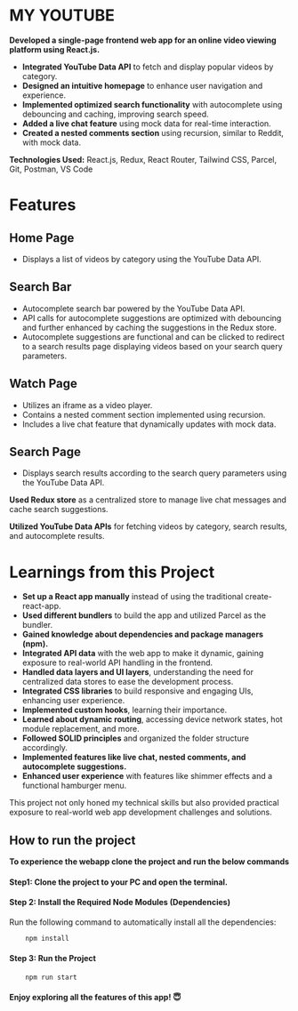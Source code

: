 # MY YOUTUBE

**Developed a single-page frontend web app for an online video viewing platform using React.js.**

- **Integrated YouTube Data API** to fetch and display popular videos by category.
- **Designed an intuitive homepage** to enhance user navigation and experience.
- **Implemented optimized search functionality** with autocomplete using debouncing and caching, improving search speed.
- **Added a live chat feature** using mock data for real-time interaction.
- **Created a nested comments section** using recursion, similar to Reddit, with mock data.

**Technologies Used:** React.js, Redux, React Router, Tailwind CSS, Parcel, Git, Postman, VS Code

# Features

## Home Page
- Displays a list of videos by category using the YouTube Data API.

## Search Bar
- Autocomplete search bar powered by the YouTube Data API.
- API calls for autocomplete suggestions are optimized with debouncing and further enhanced by caching the suggestions in the Redux store.
- Autocomplete suggestions are functional and can be clicked to redirect to a search results page displaying videos based on your search query parameters.

## Watch Page
- Utilizes an iframe as a video player.
- Contains a nested comment section implemented using recursion.
- Includes a live chat feature that dynamically updates with mock data.

## Search Page
- Displays search results according to the search query parameters using the YouTube Data API.

**Used Redux store** as a centralized store to manage live chat messages and cache search suggestions.

**Utilized YouTube Data APIs** for fetching videos by category, search results, and autocomplete results.

# Learnings from this Project

- **Set up a React app manually** instead of using the traditional create-react-app.
- **Used different bundlers** to build the app and utilized Parcel as the bundler.
- **Gained knowledge about dependencies and package managers (npm).**
- **Integrated API data** with the web app to make it dynamic, gaining exposure to real-world API handling in the frontend.
- **Handled data layers and UI layers**, understanding the need for centralized data stores to ease the development process.
- **Integrated CSS libraries** to build responsive and engaging UIs, enhancing user experience.
- **Implemented custom hooks**, learning their importance.
- **Learned about dynamic routing**, accessing device network states, hot module replacement, and more.
- **Followed SOLID principles** and organized the folder structure accordingly.
- **Implemented features like live chat, nested comments, and autocomplete suggestions.**
- **Enhanced user experience** with features like shimmer effects and a functional hamburger menu.

This project not only honed my technical skills but also provided practical exposure to real-world web app development challenges and solutions.


## How to run the project
**To experience the webapp clone the project and run the below commands**

#### Step1: Clone the project to your PC and open the terminal.


####  Step 2: Install the Required Node Modules (Dependencies)

Run the following command to automatically install all the dependencies:
```bash
    npm install
```

#### Step 3: Run the Project
```bash
    npm run start
```

#### Enjoy exploring all the features of this app! 😇
    

